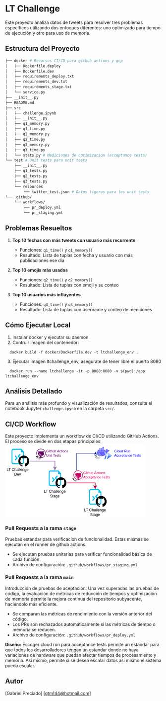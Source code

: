 # LT Challenge

Este proyecto analiza datos de tweets para resolver tres problemas específicos utilizando dos enfoques diferentes: uno optimizado para tiempo de ejecución y otro para uso de memoria.

## Estructura del Proyecto

```bash
├── docker # Recursos CI/CD para github actions y gcp
│   ├── Dockerfile.deploy
│   ├── Dockerfile.dev
│   ├── requirements_deploy.txt
│   ├── requirements_dev.txt
│   ├── requirements_stage.txt
│   └── service.py
├── __init__.py
├── README.md
├── src
│   ├── challenge.ipynb
│   ├── __init__.py
│   ├── q1_memory.py
│   ├── q1_time.py
│   ├── q2_memory.py
│   ├── q2_time.py
│   ├── q3_memory.py
│   ├── q3_time.py
│   └── stats.py # Mediciones de optimizacion (acceptance tests)
└── test # Unit tests para unit tests
    ├── __init__.py
    ├── q1_tests.py
    ├── q2_tests.py
    ├── q3_tests.py
    └── resources
        └── twitter_test.json # Datos ligeros para los unit tests
└── .github/
    └── workflows/
        ├── pr_deploy.yml
        └── pr_staging.yml
```

## Problemas Resueltos

1. **Top 10 fechas con más tweets con usuario más recurrente**
   - Funciones: `q1_time()` y `q1_memory()`
   - Resultado: Lista de tuplas con fecha y usuario con más publicaciones ese día

2. **Top 10 emojis más usados**
   - Funciones: `q2_time()` y `q2_memory()`
   - Resultado: Lista de tuplas con emoji y su conteo

3. **Top 10 usuarios más influyentes**
   - Funciones: `q3_time()` y `q3_memory()`
   - Resultado: Lista de tuplas con username y conteo de menciones

## Cómo Ejecutar Local

1. Instalar docker y ejecutar su daemon
2. Contruir imagen del contenedor:
```
  docker build -f docker/Dockerfile.dev -t ltchallenge_env .
```
3. Ejecutar imagen ltchallenge_env, asegurate de tener libre el puerto 8080
```
  docker run --name ltchallenge -it -p 8080:8080 -v $(pwd):/app ltchallenge_env
```

## Análisis Detallado

Para un análisis más profundo y visualización de resultados, consulta el notebook Jupyter `challenge.ipynb` en la carpeta `src/`.

## CI/CD Workflow

Este proyecto implementa un workflow de CI/CD utilizando GitHub Actions. El proceso se divide en dos etapas principales:
![cicd image](/img/ltchallenge_cicd.drawio.png "CI/CD")

### Pull Requests a la rama `stage`
Pruebas estandar para verificacion de funcionalidad. Estas mismas se ejecutan en el runner de github actions.

- Se ejecutan pruebas unitarias para verificar funcionalidad básica de cada función.
- Archivo de configuración: `.github/workflows/pr_staging.yml`

### Pull Requests a la rama `main`
Introducción de pruebas de aceptación: Una vez superadas las pruebas de código, la evaluación de métricas de reducción de tiempos y optimización de memoria permite la mejora continua del repositorio subyacente, haciéndolo más eficiente.

- Se comparan las métricas de rendimiento con la versión anterior del código.
- Los PRs son rechazados automáticamente si las métricas de tiempo o memoria se reducen.
- Archivo de configuración: `.github/workflows/pr_deploy.yml`

**Diseño:** Escoger cloud run para acceptance tests permite un estandar para que todos los desarrolladores tengan un estandar donde no haya variaciones de hardware que puedan afectar tiempos de procesamiento y memoria. Asi mismo, permite si se desea escalar datos asi mismo el sistema pueda escalar. 

## Autor

[Gabriel Preciado]
[gtm144@hotmail.com]
